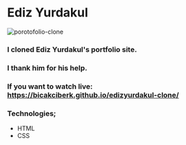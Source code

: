 # Ediz Yurdakul

![porotofolio-clone](https://user-images.githubusercontent.com/120296952/215835452-4a895e51-129f-4d9a-8766-e172a7841eb4.png)

### I cloned Ediz Yurdakul's portfolio site.
### I thank him for his help.

### If you want to watch live: https://bicakciberk.github.io/edizyurdakul-clone/

### Technologies;
* HTML
* CSS
